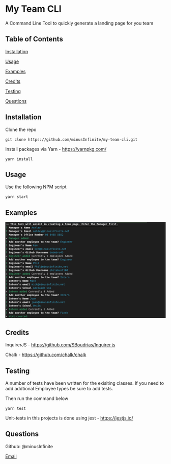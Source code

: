 # My Team CLI

A Command Line Tool to quickly generate a landing page for you team

## Table of Contents

[Installation](#installation)

[Usage](#usage)

[Examples](#examples)

[Credits](#credits)

[Testing](#testing)

[Questions](#questions)

## Installation

Clone the repo

```termnal
git clone https://github.com/minusInfinite/my-team-cli.git
```

Install packages via Yarn - <https://yarnpkg.com/>

```termnal
yarn install
```

## Usage

Use the following NPM script

```termnal
yarn start
```

## Examples

![A screenshot of the application working in a terminal window](./assets/cli-output.png)

## Credits

InquirerJS - <https://github.com/SBoudrias/Inquirer.js>

Chalk - <https://github.com/chalk/chalk>

## Testing

A number of tests have been written for the exisiting classes.
If you need to add addtional Employee types be sure to add tests.

Then run the command below

```terminal
yarn test
```

Unit-tests in this projects is done using jest - <https://jestjs.io/>

## Questions

Github: @minusInfinite

[Email](mailto://ashley@minusinfinite.net)
